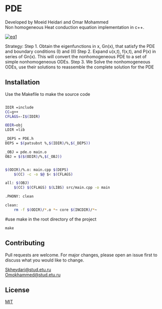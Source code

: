 # PDE
Developed by Moeid Heidari and Omar Mohammed  
Non homogeneous Heat conduction equation implementation in c++.

<a href="https://ibb.co/4dkcT2s"><img src="https://i.ibb.co/YZg6kXD/eq1.png" alt="eq1" border="0"></a>

Strategy:
Step 1. Obtain the eigenfunctions in x, Gn(x), that satisfy the PDE and boundary conditions (I) and (II)
Step 2. Expand u(x,t), f(x,t), and P(x) in series of Gn(x). This will convert the nonhomogeneous
PDE to a set of simple nonhomogeneous ODEs.
Step 3. We Solve the nonhomogeneous ODEs, use their solutions to reassemble the complete solution
for the PDE

## Installation

Use the Makefile to make the source code

```bash

IDIR =include
CC=g++
CFLAGS=-I$(IDIR)

ODIR=obj
LDIR =lib

_DEPS = PDE.h
DEPS = $(patsubst %,$(IDIR)/%,$(_DEPS))

_OBJ = pde.o main.o
OBJ = $($(ODIR)/%,$(_OBJ))


$(ODIR)/%.o: main.cpp $(DEPS)
	$(CC) -c -o $@ $< $(CFLAGS)

all: $(OBJ)
	$(CC) $(CFLAGS) $(LIBS) src/main.cpp -o main

.PHONY: clean

clean:
	rm -f $(ODIR)/*.o *~ core $(INCDIR)/*~

```

#use make in the root directory of the project
```
make
```

## Contributing
Pull requests are welcome. For major changes, please open an issue first to discuss what you would like to change.

Skheydari@stud.etu.ru  
Omokhammed@stud.etu.ru

## License
[MIT](https://choosealicense.com/licenses/MIT/)

